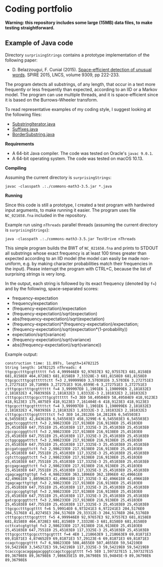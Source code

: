 Coding portfolio
=========

**Warning: this repository includes some large (15MB) data files, to make testing straightforward.**

Example of Java code
------------

Directory `surprisingStrings` contains a prototype implementation of the following paper:

* D. Belazzougui, F. Cunial (2015). [Space-efficient detection of unusual words](https://link.springer.com/chapter/10.1007/978-3-319-23826-5_22). SPIRE 2015, LNCS, volume 9309, pp 222-233.

The program detects all substrings, of any length, that occur in a text more frequently or less frequently than expected, according to an IID or a Markov model. The program can use multiple threads, and it is space-efficient since it is based on the Burrows-Wheeler transform.

To read representative examples of my coding style, I suggest looking at the following files:
* [SubstringIterator.java](https://github.com/fcunial/portfolio/blob/master/surprisingStrings/SubstringIterator.java)
* [Suffixes.java](https://github.com/fcunial/portfolio/blob/master/surprisingStrings/Suffixes.java)
* [BorderSubstring.java](https://github.com/fcunial/portfolio/blob/master/surprisingStrings/BorderSubstring.java)


**Requirements**

* A 64-bit Java compiler. The code was tested on Oracle's `javac 9.0.1`.
* A 64-bit operating system. The code was tested on macOS 10.13.

**Compiling**

Assuming the current directory is `surprisingStrings`:

```
javac -classpath .:./commons-math3-3.5.jar *.java
```

**Running**

Since this code is still a prototype, I created a test program with hardwired input arguments, to make running it easier. The program uses file `NC_021658.fna` included in the repository. 

Example run using `nThreads` parallel threads (assuming the current directory is `surprisingStrings`):
```
java -classpath .:./commons-math3-3.5.jar TestDrive nThreads
```

This simple program builds the BWT of `NC_021658.fna` and prints to STDOUT all substrings whose exact frequency is at least 100 times greater than expected according to an IID model (the model can easily be made non-uniform, e.g. by making character probabilities match their frequencies in the input). Please interrupt the program with CTRL+C, because the list of surprising strings is very long.

In the output, each string is followed by its exact frequency (denoted by `f=`) and by the following, space-separated scores:
* frequency-expectation
* frequency/expectation
* (frequency-expectation)/expectation
* (frequency-expectation)/sqrt(expectation)
* abs(frequency-expectation)/sqrt(expectation)
* (frequency-expectation)*(frequency-expectation)/expectation;
* (frequency-expectation)/sqrt(expectation*(1-probability))
* expectation/sqrt(variance)
* (frequency-expectation)/sqrt(variance)
* abs((frequency-expectation)/sqrt(variance))

Example output:
```
construction time: 11.897s, length=14782125
String length: 14782125 nThreads: 4
ttgcgcctttgcgtttttt f=5 4,999946E0 92,97657E3 92,97557E3 681,8158E0 681,8158E0 464,8728E3 681,8158E0 7,33328E-3 681,8158E0 681,8158E0 
ttgcgcctttgcgttttttctt f=3 2,999999E0 3,570301E6 3,5703E6 3,272751E3 3,272751E3 10,7109E6 3,272751E3 916,6599E-6 3,272751E3 3,272751E3 
ctttgcgcctttgcgtttttt f=4 3,999997E0 1,1901E6 1,190099E6 2,181832E3 2,181832E3 4,760393E6 2,181832E3 1,83332E-3 2,181832E3 2,181832E3 
ctttgcgcctttgcgcctttgcgtttttt f=3 3E0 58,49584E9 58,49584E9 418,9123E3 418,9123E3 175,4875E9 418,9123E3 7,161404E-6 418,9123E3 418,9123E3 
ttgcgcctttgcgttttttct f=4 3,999997E0 1,1901E6 1,190099E6 2,181832E3 2,181832E3 4,760393E6 2,181832E3 1,83332E-3 2,181832E3 2,181832E3 
ctttgcgcctttgcgttttttct f=3 3E0 14,2812E6 14,2812E6 6,545503E3 6,545503E3 42,84361E6 6,545503E3 458,3299E-6 6,545503E3 6,545503E3 
gagctccgggttctt f=3 2,986233E0 217,9138E0 216,9138E0 25,45103E0 25,45103E0 647,7551E0 25,45103E0 117,3325E-3 25,45103E0 25,45103E0 
cgccgccgggttctt f=3 2,986233E0 217,9138E0 216,9138E0 25,45103E0 25,45103E0 647,7551E0 25,45103E0 117,3325E-3 25,45103E0 25,45103E0 
cctggcgggatttct f=3 2,986233E0 217,9138E0 216,9138E0 25,45103E0 25,45103E0 647,7551E0 25,45103E0 117,3325E-3 25,45103E0 25,45103E0 
gccgatcgggttctt f=3 2,986233E0 217,9138E0 216,9138E0 25,45103E0 25,45103E0 647,7551E0 25,45103E0 117,3325E-3 25,45103E0 25,45103E0 
cgtcttcgggttctt f=3 2,986233E0 217,9138E0 216,9138E0 25,45103E0 25,45103E0 647,7551E0 25,45103E0 117,3325E-3 25,45103E0 25,45103E0 
gccgagcaggttctt f=3 2,986233E0 217,9138E0 216,9138E0 25,45103E0 25,45103E0 647,7551E0 25,45103E0 117,3325E-3 25,45103E0 25,45103E0 
cgagcaggttgttgt f=5 4,986233E0 363,1896E0 362,1896E0 42,49661E0 42,49661E0 1,805962E3 42,49661E0 117,3325E-3 42,49661E0 42,49661E0 
tgagcagcttgttgt f=3 2,986233E0 217,9138E0 216,9138E0 25,45103E0 25,45103E0 647,7551E0 25,45103E0 117,3325E-3 25,45103E0 25,45103E0 
cgccgccggtgttgt f=3 2,986233E0 217,9138E0 216,9138E0 25,45103E0 25,45103E0 647,7551E0 25,45103E0 117,3325E-3 25,45103E0 25,45103E0 
gatcgcgcggttctt f=3 2,986233E0 217,9138E0 216,9138E0 25,45103E0 25,45103E0 647,7551E0 25,45103E0 117,3325E-3 25,45103E0 25,45103E0 
ttgcgcctttgcgtttt f=6 5,99914E0 6,973241E3 6,972241E3 204,5176E0 204,5176E0 41,82745E3 204,5176E0 29,33312E-3 204,5176E0 204,5176E0 
ctttgcgcctttgcgtttt f=5 4,999946E0 92,97657E3 92,97557E3 681,8158E0 681,8158E0 464,8728E3 681,8158E0 7,33328E-3 681,8158E0 681,8158E0 
ccttcatcgtgttgt f=3 2,986233E0 217,9138E0 216,9138E0 25,45103E0 25,45103E0 647,7551E0 25,45103E0 117,3325E-3 25,45103E0 25,45103E0 
tttgcgcctttgcgcctttgcgtttt f=4 4E0 1,218663E9 1,218663E9 69,81871E3 69,81871E3 4,874652E9 69,81871E3 57,29123E-6 69,81871E3 69,81871E3 
ccagctcggcgtttt f=7 6,986233E0 508,4655E0 507,4655E0 59,54219E0 59,54219E0 3,545272E3 59,54219E0 117,3325E-3 59,54219E0 59,54219E0 
tcacccgcacaggagacgggtccagctcggcgtttt f=5 5E0 1,597327E15 1,597327E15 89,36798E6 89,36798E6 7,986635E15 89,36798E6 55,94845E-9 89,36798E6 89,36798E6 
```
